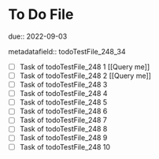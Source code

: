 # To Do File

due:: 2022-09-03

metadatafield:: todoTestFile_248_34

- [ ] Task of todoTestFile_248 1 [[Query me]]
- [ ] Task of todoTestFile_248 2 [[Query me]]
- [ ] Task of todoTestFile_248 3
- [ ] Task of todoTestFile_248 4
- [ ] Task of todoTestFile_248 5
- [ ] Task of todoTestFile_248 6
- [ ] Task of todoTestFile_248 7
- [ ] Task of todoTestFile_248 8
- [ ] Task of todoTestFile_248 9
- [ ] Task of todoTestFile_248 10
